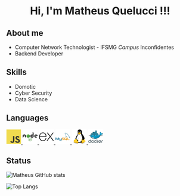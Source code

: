 
<h1 align="center">Hi, I'm Matheus Quelucci !!!</h1>

<h2>About me</h2>
<ul>
  <li>Computer Network Technologist - IFSMG <i>Campus</i> Inconfidentes</li>
  <li>Backend Developer</li>
</ul>

<h2>Skills</h2>
<ul>
  <li>Domotic</li>
  <li>Cyber Security</li>
  <li>Data Science</li>
</ul>

<h2>Languages</h2>
<div>
  <a href="https://developer.mozilla.org/en-US/docs/Web/JavaScript" target="blank">
    <img src="https://raw.githubusercontent.com/devicons/devicon/master/icons/javascript/javascript-original.svg" alt="javascript" width="40px" height="40px"/>
  </a>
  <a href="https://nodejs.org" target="blank">
    <img src="https://raw.githubusercontent.com/devicons/devicon/master/icons/nodejs/nodejs-original-wordmark.svg" alt="nodejs" width="40px" height="40px"/>
  </a>
  <a href="https://expressjs.com" target="blank">
    <img src="https://raw.githubusercontent.com/devicons/devicon/master/icons/express/express-original.svg" alt="express" width="40px" height="40px"/>
  </a>
  <a href="https://www.mysql.com/" target="blank">
    <img src="https://raw.githubusercontent.com/devicons/devicon/master/icons/mysql/mysql-original-wordmark.svg" alt="mysql" width="40px" height="40px"/>
  </a>
  <a href="https://www.linux.org/" target="blank">
    <img src="https://raw.githubusercontent.com/devicons/devicon/master/icons/linux/linux-original.svg" alt="linux" width="40px" height="40px"/>
  </a>
  <a href="https://www.docker.com/" target="blank">
    <img src="https://raw.githubusercontent.com/devicons/devicon/master/icons/docker/docker-original-wordmark.svg" alt="docker" width="40px" height="40px"/>
  </a>
</div>

<h2>Status</h2>

![Matheus GitHub stats](https://github-readme-stats.vercel.app/api?username=mquelucci&show_icons=true&theme=tokyonight&count_private=true)

![Top Langs](https://github-readme-stats.vercel.app/api/top-langs/?username=mquelucci&count_private=true)
